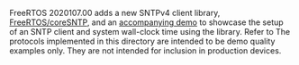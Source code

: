 FreeRTOS 2020107.00 adds a new SNTPv4 client library,
[FreeRTOS/coreSNTP](https://github.com/FreeRTOS/coreSNTP), and an
[accompanying demo](......\coreSNTP_Windows_Simulator) to showcase the setup of
an SNTP client and system wall-clock time using the library. Refer to The
protocols implemented in this directory are intended to be demo quality examples
only. They are not intended for inclusion in production devices.
